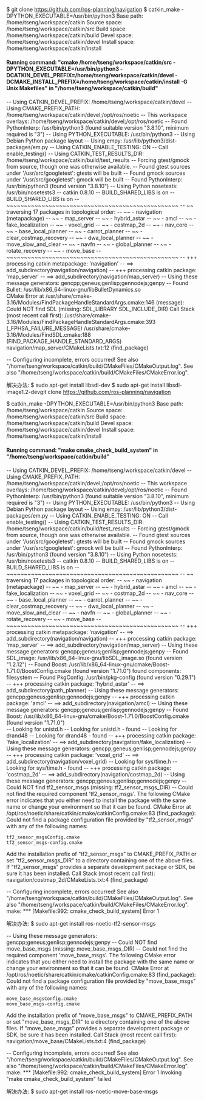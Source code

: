 $ git clone https://github.com/ros-planning/navigation
$ catkin_make -DPYTHON_EXECUTABLE=/usr/bin/python3
Base path: /home/tseng/workspace/catkin
Source space: /home/tseng/workspace/catkin/src
Build space: /home/tseng/workspace/catkin/build
Devel space: /home/tseng/workspace/catkin/devel
Install space: /home/tseng/workspace/catkin/install
####
#### Running command: "cmake /home/tseng/workspace/catkin/src -DPYTHON_EXECUTABLE=/usr/bin/python3 -DCATKIN_DEVEL_PREFIX=/home/tseng/workspace/catkin/devel -DCMAKE_INSTALL_PREFIX=/home/tseng/workspace/catkin/install -G Unix Makefiles" in "/home/tseng/workspace/catkin/build"
####
-- Using CATKIN_DEVEL_PREFIX: /home/tseng/workspace/catkin/devel
-- Using CMAKE_PREFIX_PATH: /home/tseng/workspace/catkin/devel;/opt/ros/noetic
-- This workspace overlays: /home/tseng/workspace/catkin/devel;/opt/ros/noetic
-- Found PythonInterp: /usr/bin/python3 (found suitable version "3.8.10", minimum required is "3") 
-- Using PYTHON_EXECUTABLE: /usr/bin/python3
-- Using Debian Python package layout
-- Using empy: /usr/lib/python3/dist-packages/em.py
-- Using CATKIN_ENABLE_TESTING: ON
-- Call enable_testing()
-- Using CATKIN_TEST_RESULTS_DIR: /home/tseng/workspace/catkin/build/test_results
-- Forcing gtest/gmock from source, though one was otherwise available.
-- Found gtest sources under '/usr/src/googletest': gtests will be built
-- Found gmock sources under '/usr/src/googletest': gmock will be built
-- Found PythonInterp: /usr/bin/python3 (found version "3.8.10") 
-- Using Python nosetests: /usr/bin/nosetests3
-- catkin 0.8.10
-- BUILD_SHARED_LIBS is on
-- BUILD_SHARED_LIBS is on
-- ~~~~~~~~~~~~~~~~~~~~~~~~~~~~~~~~~~~~~~~~~~~~~~~~~
-- ~~  traversing 17 packages in topological order:
-- ~~  - navigation (metapackage)
-- ~~  - map_server
-- ~~  - hybrid_astar
-- ~~  - amcl
-- ~~  - fake_localization
-- ~~  - voxel_grid
-- ~~  - costmap_2d
-- ~~  - nav_core
-- ~~  - base_local_planner
-- ~~  - carrot_planner
-- ~~  - clear_costmap_recovery
-- ~~  - dwa_local_planner
-- ~~  - move_slow_and_clear
-- ~~  - navfn
-- ~~  - global_planner
-- ~~  - rotate_recovery
-- ~~  - move_base
-- ~~~~~~~~~~~~~~~~~~~~~~~~~~~~~~~~~~~~~~~~~~~~~~~~~
-- +++ processing catkin metapackage: 'navigation'
-- ==> add_subdirectory(navigation/navigation)
-- +++ processing catkin package: 'map_server'
-- ==> add_subdirectory(navigation/map_server)
-- Using these message generators: gencpp;geneus;genlisp;gennodejs;genpy
-- Found Bullet: /usr/lib/x86_64-linux-gnu/libBulletDynamics.so  
CMake Error at /usr/share/cmake-3.16/Modules/FindPackageHandleStandardArgs.cmake:146 (message):
  Could NOT find SDL (missing: SDL_LIBRARY SDL_INCLUDE_DIR)
Call Stack (most recent call first):
  /usr/share/cmake-3.16/Modules/FindPackageHandleStandardArgs.cmake:393 (_FPHSA_FAILURE_MESSAGE)
  /usr/share/cmake-3.16/Modules/FindSDL.cmake:188 (FIND_PACKAGE_HANDLE_STANDARD_ARGS)
  navigation/map_server/CMakeLists.txt:12 (find_package)


-- Configuring incomplete, errors occurred!
See also "/home/tseng/workspace/catkin/build/CMakeFiles/CMakeOutput.log".
See also "/home/tseng/workspace/catkin/build/CMakeFiles/CMakeError.log".

解决办法:
$ sudo apt-get install libsdl-dev
$ sudo apt-get install libsdl-image1.2-devgit clone https://github.com/ros-planning/navigation

$ catkin_make -DPYTHON_EXECUTABLE=/usr/bin/python3
Base path: /home/tseng/workspace/catkin
Source space: /home/tseng/workspace/catkin/src
Build space: /home/tseng/workspace/catkin/build
Devel space: /home/tseng/workspace/catkin/devel
Install space: /home/tseng/workspace/catkin/install
####
#### Running command: "make cmake_check_build_system" in "/home/tseng/workspace/catkin/build"
####
-- Using CATKIN_DEVEL_PREFIX: /home/tseng/workspace/catkin/devel
-- Using CMAKE_PREFIX_PATH: /home/tseng/workspace/catkin/devel;/opt/ros/noetic
-- This workspace overlays: /home/tseng/workspace/catkin/devel;/opt/ros/noetic
-- Found PythonInterp: /usr/bin/python3 (found suitable version "3.8.10", minimum required is "3") 
-- Using PYTHON_EXECUTABLE: /usr/bin/python3
-- Using Debian Python package layout
-- Using empy: /usr/lib/python3/dist-packages/em.py
-- Using CATKIN_ENABLE_TESTING: ON
-- Call enable_testing()
-- Using CATKIN_TEST_RESULTS_DIR: /home/tseng/workspace/catkin/build/test_results
-- Forcing gtest/gmock from source, though one was otherwise available.
-- Found gtest sources under '/usr/src/googletest': gtests will be built
-- Found gmock sources under '/usr/src/googletest': gmock will be built
-- Found PythonInterp: /usr/bin/python3 (found version "3.8.10") 
-- Using Python nosetests: /usr/bin/nosetests3
-- catkin 0.8.10
-- BUILD_SHARED_LIBS is on
-- BUILD_SHARED_LIBS is on
-- ~~~~~~~~~~~~~~~~~~~~~~~~~~~~~~~~~~~~~~~~~~~~~~~~~
-- ~~  traversing 17 packages in topological order:
-- ~~  - navigation (metapackage)
-- ~~  - map_server
-- ~~  - hybrid_astar
-- ~~  - amcl
-- ~~  - fake_localization
-- ~~  - voxel_grid
-- ~~  - costmap_2d
-- ~~  - nav_core
-- ~~  - base_local_planner
-- ~~  - carrot_planner
-- ~~  - clear_costmap_recovery
-- ~~  - dwa_local_planner
-- ~~  - move_slow_and_clear
-- ~~  - navfn
-- ~~  - global_planner
-- ~~  - rotate_recovery
-- ~~  - move_base
-- ~~~~~~~~~~~~~~~~~~~~~~~~~~~~~~~~~~~~~~~~~~~~~~~~~
-- +++ processing catkin metapackage: 'navigation'
-- ==> add_subdirectory(navigation/navigation)
-- +++ processing catkin package: 'map_server'
-- ==> add_subdirectory(navigation/map_server)
-- Using these message generators: gencpp;geneus;genlisp;gennodejs;genpy
-- Found SDL_image: /usr/lib/x86_64-linux-gnu/libSDL_image.so (found version "1.2.12") 
-- Found Boost: /usr/lib/x86_64-linux-gnu/cmake/Boost-1.71.0/BoostConfig.cmake (found version "1.71.0") found components: filesystem 
-- Found PkgConfig: /usr/bin/pkg-config (found version "0.29.1") 
-- +++ processing catkin package: 'hybrid_astar'
-- ==> add_subdirectory(path_planner)
-- Using these message generators: gencpp;geneus;genlisp;gennodejs;genpy
-- +++ processing catkin package: 'amcl'
-- ==> add_subdirectory(navigation/amcl)
-- Using these message generators: gencpp;geneus;genlisp;gennodejs;genpy
-- Found Boost: /usr/lib/x86_64-linux-gnu/cmake/Boost-1.71.0/BoostConfig.cmake (found version "1.71.0")  
-- Looking for unistd.h
-- Looking for unistd.h - found
-- Looking for drand48
-- Looking for drand48 - found
-- +++ processing catkin package: 'fake_localization'
-- ==> add_subdirectory(navigation/fake_localization)
-- Using these message generators: gencpp;geneus;genlisp;gennodejs;genpy
-- +++ processing catkin package: 'voxel_grid'
-- ==> add_subdirectory(navigation/voxel_grid)
-- Looking for sys/time.h
-- Looking for sys/time.h - found
-- +++ processing catkin package: 'costmap_2d'
-- ==> add_subdirectory(navigation/costmap_2d)
-- Using these message generators: gencpp;geneus;genlisp;gennodejs;genpy
-- Could NOT find tf2_sensor_msgs (missing: tf2_sensor_msgs_DIR)
-- Could not find the required component 'tf2_sensor_msgs'. The following CMake error indicates that you either need to install the package with the same name or change your environment so that it can be found.
CMake Error at /opt/ros/noetic/share/catkin/cmake/catkinConfig.cmake:83 (find_package):
  Could not find a package configuration file provided by "tf2_sensor_msgs"
  with any of the following names:

    tf2_sensor_msgsConfig.cmake
    tf2_sensor_msgs-config.cmake

  Add the installation prefix of "tf2_sensor_msgs" to CMAKE_PREFIX_PATH or
  set "tf2_sensor_msgs_DIR" to a directory containing one of the above files.
  If "tf2_sensor_msgs" provides a separate development package or SDK, be
  sure it has been installed.
Call Stack (most recent call first):
  navigation/costmap_2d/CMakeLists.txt:4 (find_package)


-- Configuring incomplete, errors occurred!
See also "/home/tseng/workspace/catkin/build/CMakeFiles/CMakeOutput.log".
See also "/home/tseng/workspace/catkin/build/CMakeFiles/CMakeError.log".
make: *** [Makefile:992: cmake_check_build_system] Error 1

解决办法:
$ sudo apt-get install ros-noetic-tf2-sensor-msgs

-- Using these message generators: gencpp;geneus;genlisp;gennodejs;genpy
-- Could NOT find move_base_msgs (missing: move_base_msgs_DIR)
-- Could not find the required component 'move_base_msgs'. The following CMake error indicates that you either need to install the package with the same name or change your environment so that it can be found.
CMake Error at /opt/ros/noetic/share/catkin/cmake/catkinConfig.cmake:83 (find_package):
  Could not find a package configuration file provided by "move_base_msgs"
  with any of the following names:

    move_base_msgsConfig.cmake
    move_base_msgs-config.cmake

  Add the installation prefix of "move_base_msgs" to CMAKE_PREFIX_PATH or set
  "move_base_msgs_DIR" to a directory containing one of the above files.  If
  "move_base_msgs" provides a separate development package or SDK, be sure it
  has been installed.
Call Stack (most recent call first):
  navigation/move_base/CMakeLists.txt:4 (find_package)


-- Configuring incomplete, errors occurred!
See also "/home/tseng/workspace/catkin/build/CMakeFiles/CMakeOutput.log".
See also "/home/tseng/workspace/catkin/build/CMakeFiles/CMakeError.log".
make: *** [Makefile:992: cmake_check_build_system] Error 1
Invoking "make cmake_check_build_system" failed

解决办法:
$ sudo apt-get install ros-noetic-move-base-msgs
